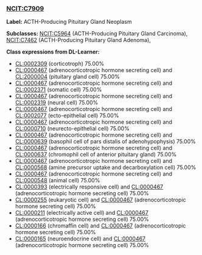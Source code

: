 
### [NCIT:C7909](http://purl.obolibrary.org/obo/NCIT_C7909)
**Label:** ACTH-Producing Pituitary Gland Neoplasm

**Subclasses:** [NCIT:C5964](http://purl.obolibrary.org/obo/NCIT_C5964) (ACTH-Producing Pituitary Gland Carcinoma), [NCIT:C7462](http://purl.obolibrary.org/obo/NCIT_C7462) (ACTH-Producing Pituitary Gland Adenoma), 

**Class expressions from DL-Learner:**

- [CL:0002309](http://purl.obolibrary.org/obo/CL_0002309) (corticotroph) 75.00%
- [CL:0000467](http://purl.obolibrary.org/obo/CL_0000467) (adrenocorticotropic hormone secreting cell) and [CL:2000004](http://purl.obolibrary.org/obo/CL_2000004) (pituitary gland cell) 75.00%
- [CL:0000467](http://purl.obolibrary.org/obo/CL_0000467) (adrenocorticotropic hormone secreting cell) and [CL:0002371](http://purl.obolibrary.org/obo/CL_0002371) (somatic cell) 75.00%
- [CL:0000467](http://purl.obolibrary.org/obo/CL_0000467) (adrenocorticotropic hormone secreting cell) and [CL:0002319](http://purl.obolibrary.org/obo/CL_0002319) (neural cell) 75.00%
- [CL:0000467](http://purl.obolibrary.org/obo/CL_0000467) (adrenocorticotropic hormone secreting cell) and [CL:0002077](http://purl.obolibrary.org/obo/CL_0002077) (ecto-epithelial cell) 75.00%
- [CL:0000467](http://purl.obolibrary.org/obo/CL_0000467) (adrenocorticotropic hormone secreting cell) and [CL:0000710](http://purl.obolibrary.org/obo/CL_0000710) (neurecto-epithelial cell) 75.00%
- [CL:0000467](http://purl.obolibrary.org/obo/CL_0000467) (adrenocorticotropic hormone secreting cell) and [CL:0000639](http://purl.obolibrary.org/obo/CL_0000639) (basophil cell of pars distalis of adenohypophysis) 75.00%
- [CL:0000467](http://purl.obolibrary.org/obo/CL_0000467) (adrenocorticotropic hormone secreting cell) and [CL:0000637](http://purl.obolibrary.org/obo/CL_0000637) (chromophil cell of anterior pituitary gland) 75.00%
- [CL:0000467](http://purl.obolibrary.org/obo/CL_0000467) (adrenocorticotropic hormone secreting cell) and [CL:0000568](http://purl.obolibrary.org/obo/CL_0000568) (amine precursor uptake and decarboxylation cell) 75.00%
- [CL:0000467](http://purl.obolibrary.org/obo/CL_0000467) (adrenocorticotropic hormone secreting cell) and [CL:0000548](http://purl.obolibrary.org/obo/CL_0000548) (animal cell) 75.00%
- [CL:0000393](http://purl.obolibrary.org/obo/CL_0000393) (electrically responsive cell) and [CL:0000467](http://purl.obolibrary.org/obo/CL_0000467) (adrenocorticotropic hormone secreting cell) 75.00%
- [CL:0000255](http://purl.obolibrary.org/obo/CL_0000255) (eukaryotic cell) and [CL:0000467](http://purl.obolibrary.org/obo/CL_0000467) (adrenocorticotropic hormone secreting cell) 75.00%
- [CL:0000211](http://purl.obolibrary.org/obo/CL_0000211) (electrically active cell) and [CL:0000467](http://purl.obolibrary.org/obo/CL_0000467) (adrenocorticotropic hormone secreting cell) 75.00%
- [CL:0000166](http://purl.obolibrary.org/obo/CL_0000166) (chromaffin cell) and [CL:0000467](http://purl.obolibrary.org/obo/CL_0000467) (adrenocorticotropic hormone secreting cell) 75.00%
- [CL:0000165](http://purl.obolibrary.org/obo/CL_0000165) (neuroendocrine cell) and [CL:0000467](http://purl.obolibrary.org/obo/CL_0000467) (adrenocorticotropic hormone secreting cell) 75.00%


